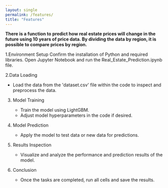 ```yaml
---
layout: single
permalink: /features/
title: "Features"
---
```


**There is a function to predict how real estate prices will change in the future using 10 years of price data. By dividing the data by region, it is possible to compare prices by region.**

1.Environment Setup
Confirm the installation of Python and required libraries.
Open Jupyter Notebook and run the Real_Estate_Prediction.ipynb file.

2.Data Loading
* Load the data from the 'dataset.csv' file within the code to inspect and preprocess the data.

3. Model Training

    * Train the model using LightGBM.
    * Adjust model hyperparameters in the code if desired.

4. Model Prediction

    * Apply the model to test data or new data for predictions.

5. Results Inspection

    * Visualize and analyze the performance and prediction results of the model.

6. Conclusion

    * Once the tasks are completed, run all cells and save the results.